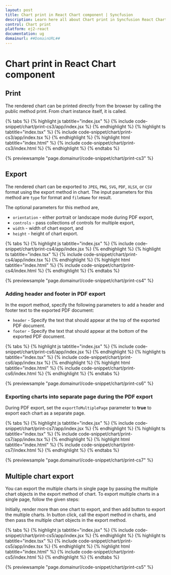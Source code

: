 ```yaml
---
layout: post
title: Chart print in React Chart component | Syncfusion
description: Learn here all about Chart print in Syncfusion React Chart component of Syncfusion Essential JS 2 and more.
control: Chart print 
platform: ej2-react
documentation: ug
domainurl: ##DomainURL##
---
```


# Chart print in React Chart component

## Print

The rendered chart can be printed directly from the browser by calling the public method print. From chart instance itself, it is called.

{% tabs %}
{% highlight js tabtitle="index.jsx" %}
{% include code-snippet/chart/print-cs3/app/index.jsx %}
{% endhighlight %}
{% highlight ts tabtitle="index.tsx" %}
{% include code-snippet/chart/print-cs3/app/index.tsx %}
{% endhighlight %}
{% highlight html tabtitle="index.html" %}
{% include code-snippet/chart/print-cs3/index.html %}
{% endhighlight %}
{% endtabs %}
        
{% previewsample "page.domainurl/code-snippet/chart/print-cs3" %}

## Export

The rendered chart can be exported to `JPEG`, `PNG`, `SVG`, `PDF`, `XLSX`, or `CSV` format using the export method in chart. The input parameters for this method are `type` for format and `fileName` for result.

The optional parameters for this method are,
* `orientation` - either portrait or landscape mode during PDF export,
* `controls` - pass collections of controls for multiple export,
* `width` - width of chart export, and
* `height` - height of chart export.

{% tabs %}
{% highlight js tabtitle="index.jsx" %}
{% include code-snippet/chart/print-cs4/app/index.jsx %}
{% endhighlight %}
{% highlight ts tabtitle="index.tsx" %}
{% include code-snippet/chart/print-cs4/app/index.tsx %}
{% endhighlight %}
{% highlight html tabtitle="index.html" %}
{% include code-snippet/chart/print-cs4/index.html %}
{% endhighlight %}
{% endtabs %}
        
{% previewsample "page.domainurl/code-snippet/chart/print-cs4" %}

### Adding header and footer in PDF export

In the export method, specify the following parameters to add a header and footer text to the exported PDF document:

* `header` - Specify the text that should appear at the top of the exported PDF document.
* `footer` - Specify the text that should appear at the bottom of the exported PDF document.

{% tabs %}
{% highlight js tabtitle="index.jsx" %}
{% include code-snippet/chart/print-cs6/app/index.jsx %}
{% endhighlight %}
{% highlight ts tabtitle="index.tsx" %}
{% include code-snippet/chart/print-cs6/app/index.tsx %}
{% endhighlight %}
{% highlight html tabtitle="index.html" %}
{% include code-snippet/chart/print-cs6/index.html %}
{% endhighlight %}
{% endtabs %}
        
{% previewsample "page.domainurl/code-snippet/chart/print-cs6" %}

### Exporting charts into separate page during the PDF export

During PDF export, set the `exportToMultiplePage` parameter to **true** to export each chart as a separate page.

{% tabs %}
{% highlight js tabtitle="index.jsx" %}
{% include code-snippet/chart/print-cs7/app/index.jsx %}
{% endhighlight %}
{% highlight ts tabtitle="index.tsx" %}
{% include code-snippet/chart/print-cs7/app/index.tsx %}
{% endhighlight %}
{% highlight html tabtitle="index.html" %}
{% include code-snippet/chart/print-cs7/index.html %}
{% endhighlight %}
{% endtabs %}
        
{% previewsample "page.domainurl/code-snippet/chart/print-cs7" %}

## Multiple chart export

You can export the multiple charts in single page by passing the multiple chart objects in the export method of chart. To export multiple charts in a single page, follow the given steps:

Initially, render more than one chart to export, and then add button to export the multiple charts. In button click, call the export method in charts, and then pass the multiple chart objects in the export method.

{% tabs %}
{% highlight js tabtitle="index.jsx" %}
{% include code-snippet/chart/print-cs5/app/index.jsx %}
{% endhighlight %}
{% highlight ts tabtitle="index.tsx" %}
{% include code-snippet/chart/print-cs5/app/index.tsx %}
{% endhighlight %}
{% highlight html tabtitle="index.html" %}
{% include code-snippet/chart/print-cs5/index.html %}
{% endhighlight %}
{% endtabs %}
        
{% previewsample "page.domainurl/code-snippet/chart/print-cs5" %}
